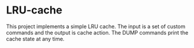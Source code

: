 LRU-cache
======

This project implements a simple LRU cache. The input is a set of custom commands and the output is cache action.
The DUMP commands print the cache state at any time.
